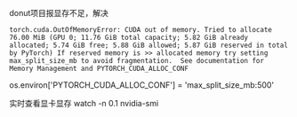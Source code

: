 donut项目报显存不足，解决

```
torch.cuda.OutOfMemoryError: CUDA out of memory. Tried to allocate 76.00 MiB (GPU 0; 11.76 GiB total capacity; 5.82 GiB already allocated; 5.74 GiB free; 5.88 GiB allowed; 5.87 GiB reserved in total by PyTorch) If reserved memory is >> allocated memory try setting max_split_size_mb to avoid fragmentation.  See documentation for Memory Management and PYTORCH_CUDA_ALLOC_CONF
```
os.environ['PYTORCH_CUDA_ALLOC_CONF'] = 'max_split_size_mb:500'

实时查看显卡显存
watch -n 0.1 nvidia-smi
